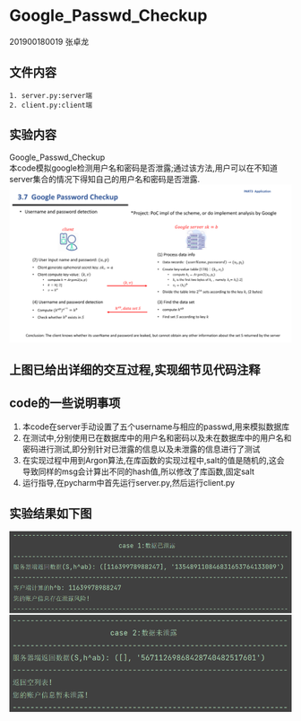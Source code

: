 # Google_Passwd_Checkup

201900180019 张卓龙


## 文件内容      
    1. server.py:server端      
    2. client.py:client端
    
    
## 实验内容
Google_Passwd_Checkup          
本code模拟google检测用户名和密码是否泄露;通过该方法,用户可以在不知道server集合的情况下得知自己的用户名和密码是否泄露.                
![image](https://github.com/Zhang-SDU/cst-project/blob/main/SM2/Google_Passwd_Checkup/ref.png)           
                          
           
## 上图已给出详细的交互过程,实现细节见代码注释

## code的一些说明事项    
1. 本code在server手动设置了五个username与相应的passwd,用来模拟数据库       
2. 在测试中,分别使用已在数据库中的用户名和密码以及未在数据库中的用户名和密码进行测试,即分别针对已泄露的信息以及未泄露的信息进行了测试             
3. 在实现过程中用到Argon算法,在库函数的实现过程中,salt的值是随机的,这会导致同样的msg会计算出不同的hash值,所以修改了库函数,固定salt          
4. 运行指导,在pycharm中首先运行server.py,然后运行client.py         


## 实验结果如下图
![result1](https://github.com/Zhang-SDU/cst-project/blob/main/SM2/Google_Passwd_Checkup/result1.png)
![result2](https://github.com/Zhang-SDU/cst-project/blob/main/SM2/Google_Passwd_Checkup/result2.png)

